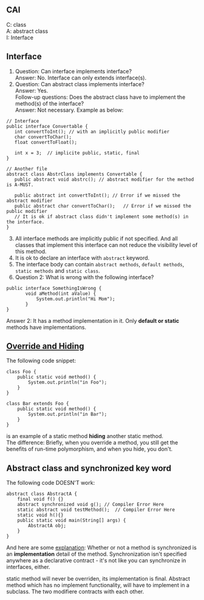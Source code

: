 ## CAI
C: class  
A: abstract class  
I: Interface  

## Interface
1. Question: Can interface implements interface?  
Answer: No. Interface can only extends interface(s).   
2. Question: Can abstract class implements interface?  
Answer: Yes.   
Follow-up questions: Does the abstract class have to implement the method(s) of the interface?  
Answer: Not necessary. Example as below:  
 ```
 // Interface 
 public interface Convertable {
 	int convertToInt();	// with an implicitly public modifier 
	char convertToChar();
	float convertToFloat();
	
	int x = 3; 	// implicite public, static, final
 }

// Another file 
abstract class AbstrClass implements Convertable {
	public abstract void abstrc(); // abstract modifier for the method is A-MUST. 
	
	public abstract int convertToInt();	// Error if we missed the abstract modifier 
	public abstract char convertToChar();	// Error if we missed the public modifier 
	// It is ok if abstract class didn't implement some method(s) in the interface. 
}
 ```  
3. All interface methods are implicitly public if not specified. And all classes that implement this interface can not reduce the visibility level of this method.  
4. It is ok to declare an interface with `abstract` keyword. 
5. The interface body can contain `abstract methods`, `default methods`, `static methods` and `static class`.
6. Question 2: What is wrong with the following interface?  
 ```
 public interface SomethingIsWrong {
    	void aMethod(int aValue) {
        	System.out.println("Hi Mom");
    	}
 }
 ```   
 Answer 2: It has a method implementation in it. Only **default or static** methods have implementations.  


## [Override and Hiding](https://coderanch.com/wiki/659959/Overriding-Hiding) 
The following code snippet:  
```
class Foo {
    public static void method() {
        System.out.println("in Foo");
    }
}
 
class Bar extends Foo {
    public static void method() {
        System.out.println("in Bar");
    }
}
```
is an example of a static method **hiding** another static method.  
The difference: Briefly, when you override a method, you still get the benefits of run-time polymorphism, and when you hide, you don't. 

## Abstract class and synchronized key word
The following code DOESN'T work:  
```
abstract class AbstractA {
	final void f() {}
	abstract synchronized void g(); // Compiler Error Here
    static abstract void testMethod();  // Compiler Error Here 
	static void h(){}
	public static void main(String[] args) {
		AbstractA obj;
	}
}
```
And here are some [explanation](http://stackoverflow.com/questions/12805698/why-cant-an-abstract-method-be-synchronized): 
Whether or not a method is synchronized is an **implementation** detail of the method. Synchronization isn't specified anywhere as a declarative contract - it's not like you can synchronize in interfaces, either.

static method will never be overriden, its implementation is final. Abstract method which has no implement functionality, will have to implement in a subclass. The two modifiere contracts with each other. 




